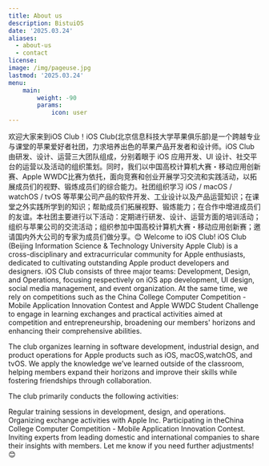 ```yaml
---
title: About us
description: BistuiOS
date: '2025.03.24'
aliases:
  - about-us
  - contact
license: 
image: /img/pageuse.jpg 
lastmod: '2025.03.24'
menu:
    main: 
        weight: -90
        params:
            icon: user
---
```

欢迎大家来到iOS Club！iOS Club(北京信息科技大学苹果俱乐部)是一个跨越专业与课堂的苹果爱好者社团，力求培养出色的苹果产品开发者和设计师。iOS Club由研发、设计、运营三大团队组成，分别着眼于 iOS 应用开发、UI 设计、社交平台的运营以及活动的组织策划。同时，我们以中国高校计算机大赛・移动应用创新赛、Apple WWDC比赛为依托，面向竞赛和创业开展学习交流和实践活动，以拓展成员们的视野、锻炼成员们的综合能力。社团组织学习 iOS / macOS / watchOS / tvOS 等苹果公司产品的软件开发、工业设计以及产品运营知识；在课堂之外实践所学到的知识；帮助成员们拓展视野、锻炼能力；在合作中增进成员们的友谊。本社团主要进行以下活动：定期进行研发、设计、运营方面的培训活动；组织与苹果公司的交流活动；组织参加中国高校计算机大赛・移动应用创新赛；邀请国内外大公司的专家为成员们做分享。😊
Welcome to iOS Club! iOS Club (Beijing Information Science & Technology University Apple Club) is a cross-disciplinary and extracurricular community for Apple enthusiasts, dedicated to cultivating outstanding Apple product developers and designers. iOS Club consists of three major teams: ​Development, ​Design, and ​Operations, focusing respectively on iOS app development, UI design, social media management, and event organization. At the same time, we rely on competitions such as the ​China College Computer Competition - Mobile Application Innovation Contest and ​Apple WWDC Student Challenge to engage in learning exchanges and practical activities aimed at competition and entrepreneurship, broadening our members' horizons and enhancing their comprehensive abilities.

The club organizes learning in software development, industrial design, and product operations for Apple products such as ​iOS, ​macOS, ​watchOS, and ​tvOS. We apply the knowledge we’ve learned outside of the classroom, helping members expand their horizons and improve their skills while fostering friendships through collaboration.

The club primarily conducts the following activities:

Regular training sessions in development, design, and operations.
Organizing exchange activities with Apple Inc.
Participating in the ​China College Computer Competition - Mobile Application Innovation Contest.
Inviting experts from leading domestic and international companies to share their insights with members.
Let me know if you need further adjustments! 😊
